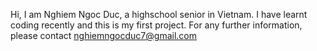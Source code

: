 Hi, I am Nghiem Ngoc Duc, a highschool senior in Vietnam. I have learnt coding recently and this is my first project. For any further information, please contact nghiemngocduc7@gmail.com
